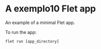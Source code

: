 # A exemplo10 Flet app

An example of a minimal Flet app.

To run the app:

```
flet run [app_directory]
```